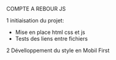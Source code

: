 COMPTE A REBOUR JS

1 initiaisation du projet:

- Mise en place html css et js
- Tests des liens entre fichiers

2 Dévelloppement du style en Mobil First
